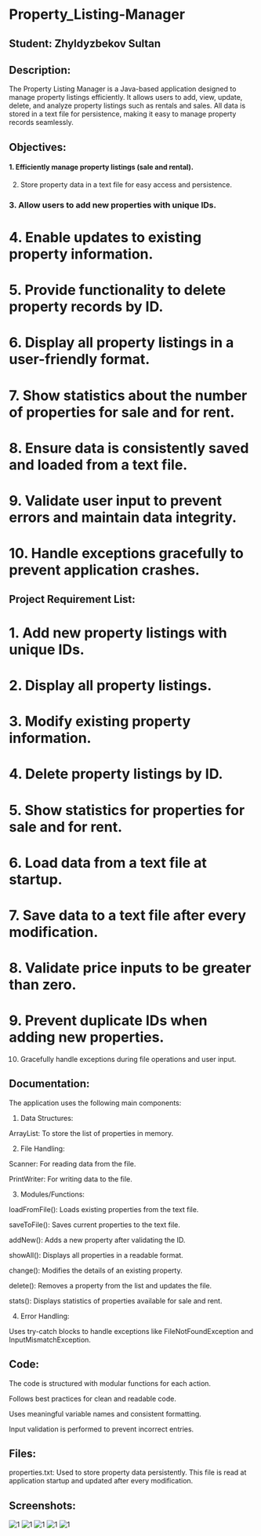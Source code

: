 # Property_Listing-Manager

## Student: Zhyldyzbekov Sultan 



## Description:

The Property Listing Manager is a Java-based application designed to manage property listings efficiently. It allows users to add, view, update, delete, and analyze property listings such as rentals and sales. All data is stored in a text file for persistence, making it easy to manage property records seamlessly.

## Objectives:

#### 1. Efficiently manage property listings (sale and rental).

 2. Store property data in a text file for easy access and persistence.

### 3. Allow users to add new properties with unique IDs.

# 4. Enable updates to existing property information.

# 5. Provide functionality to delete property records by ID.

# 6. Display all property listings in a user-friendly format.

# 7. Show statistics about the number of properties for sale and for rent.

# 8. Ensure data is consistently saved and loaded from a text file.

# 9. Validate user input to prevent errors and maintain data integrity.

# 10. Handle exceptions gracefully to prevent application crashes.

    

## Project Requirement List:

# 1. Add new property listings with unique IDs.

# 2. Display all property listings.

# 3. Modify existing property information.

# 4. Delete property listings by ID.

# 5. Show statistics for properties for sale and for rent.

# 6. Load data from a text file at startup.

# 7. Save data to a text file after every modification.

# 8. Validate price inputs to be greater than zero.

# 9. Prevent duplicate IDs when adding new properties.

10. Gracefully handle exceptions during file operations and user input.
    

## Documentation:

The application uses the following main components:

1. Data Structures:

ArrayList<Property>: To store the list of properties in memory.

2. File Handling:

Scanner: For reading data from the file.

PrintWriter: For writing data to the file.

3. Modules/Functions:

loadFromFile(): Loads existing properties from the text file.

saveToFile(): Saves current properties to the text file.

addNew(): Adds a new property after validating the ID.

showAll(): Displays all properties in a readable format.

change(): Modifies the details of an existing property.

delete(): Removes a property from the list and updates the file.

stats(): Displays statistics of properties available for sale and rent.

4. Error Handling:

Uses try-catch blocks to handle exceptions like FileNotFoundException and InputMismatchException.


## Code:

The code is structured with modular functions for each action.

Follows best practices for clean and readable code.

Uses meaningful variable names and consistent formatting.

Input validation is performed to prevent incorrect entries.

## Files:

properties.txt: Used to store property data persistently. This file is read at application startup and updated after every modification.


## Screenshots:
![1](https://github.com/Mars1kg/Property_Listing-Manager/blob/master/1.1.png)
![1](https://github.com/Mars1kg/Property_Listing-Manager/blob/master/1.2.png)
![1](https://github.com/Mars1kg/Property_Listing-Manager/blob/master/1.3.png)
![1](https://github.com/Mars1kg/Property_Listing-Manager/blob/master/1.4.png)
![1](https://github.com/Mars1kg/Property_Listing-Manager/blob/master/1.5.png)
